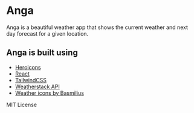 # Anga

Anga is a beautiful weather app that shows the current weather and next day forecast for a given location.

## Anga is built using

- [Heroicons](https://heroicons.com)
- [React](https://reactjs.org)
- [TailwindCSS](https://tailwindcss.com)
- [Weatherstack API](https://weatherstack.com)
- [Weather icons by Basmilius](https://bas.dev/projects/weather-icons)

MIT License
